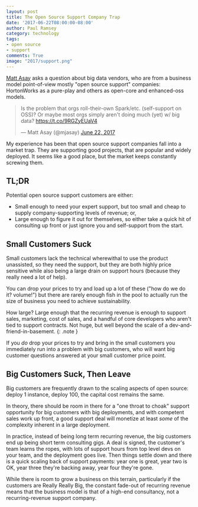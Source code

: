 ```yaml
---
layout: post
title: The Open Source Support Company Trap
date: '2017-06-22T08:00:00-08:00'
author: Paul Ramsey
category: technology
tags:
- open source
- support
comments: True
image: "2017/support.png"
---
```


[Matt Asay](https://twitter.com/mjasay) asks a question about big data vendors, who are from a business model point-of-view mostly "open source support" companies: HortonWorks as a pure-play and others as open-core and enhanced-oss models.

<blockquote class="twitter-tweet" data-lang="en"><p lang="en" dir="ltr">Is the problem that orgs roll-their-own Spark/etc. (self-support on OSS)? Or maybe most orgs simply aren&#39;t doing much (yet) w/ big data? <a href="https://t.co/9RGZyEUaV4">https://t.co/9RGZyEUaV4</a></p>&mdash; Matt Asay (@mjasay) <a href="https://twitter.com/mjasay/status/877926661399949312">June 22, 2017</a></blockquote>
<script async src="//platform.twitter.com/widgets.js" charset="utf-8"></script>

My experience has been that open source support companies fall into a market trap. They are supporting good projects, that are popular and widely deployed. It seems like a good place, but the market keeps constantly screwing them.

## TL;DR

Potential open source support customers are either:

* Small enough to need your expert support, but too small and cheap to supply company-supporting levels of revenue; or,
* Large enough to figure it out for themselves, so either take a quick hit of consulting up front or just ignore you and self-support from the start.


## Small Customers Suck

Small customers lack the technical wherewithal to use the product unassisted, so they need the support, but they are both highly price sensitive while also being a large drain on support hours (because they really need a lot of help). 

You can drop your prices to try and load up a lot of these ("how do we do it? volume!") but
there are rarely enough fish in the pool to actually run the size of business you need to achieve sustainability. 

How large? Large enough that the recurring revenue is enough to support sales, marketing, cost of sales, and a handful of core developers who aren't tied to support contracts. Not huge, but well beyond the scale of a dev-and-friend-in-basement.
{: .note }

If you *do* drop your prices to try and bring in the small customers you immediately run into a problem with big customers, who will want big customer questions answered at your small customer price point.

## Big Customers Suck, Then Leave

Big customers are frequently drawn to the scaling aspects of open source: deploy 1 instance, deploy 100, the capital cost remains the same. 

In theory, there should be room in there for a "one throat to choak" support opportunity for big customers with big deployments, and with competent sales work up front, a good support deal will monetize at least *some* of the complexity inherent in a large deployment. 

In practice, instead of being long term recurring revenue, the big customers end up being short term consulting gigs. A deal is signed, the customer's team learns the ropes, with lots of support hours from top level devs on your team, and the deployment goes live. Then things settle down and there is a quick scaling back of support payments: year one is great, year two is OK, year three they're backing away, year four they're gone.

While there is room to grow a business on this terrain, particularly if the customers are Really Really Big, the constant fade-out of recurring revenue means that the business model is that of a high-end consultancy, not a recurring-revenue support company.

